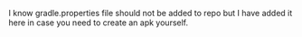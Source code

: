 I know gradle.properties file should not be added to repo but I have added it here in case you need to create an apk yourself.
